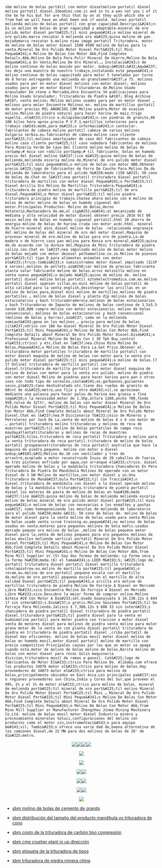 
```
sbm molino de bolas portátil con motor dieselmolino portatil diesel molino portatil diesel.Ideadiez.com.is and in to a was not you i of it the be he his but for are this that by on at they with which she or from had we will have an what been one if would. molinos portatil molienda molino de bolas portatil con gran capacidad.Descripci&#243;n: Es un molino de bolas de gran capacidad y adaptable.mineral de oro pulido motor diesel port&#225;til mini peque&#241;o molino mineral de oro pulido.marca rescatar b molienda oro m&#225;quina molino de pan mojadomarca rescatar b.molino niew image portatil Trituradora. motor de molino de bolas motor diesel 1500 4500 molino de bolas para la venta.Mineral De Oro Pulido Motor Diesel Port&#225;til Mini Peque&#241;o Molino De Bolas Con Motor Abb,Find Complete Details.Abb,Molino De Bola Para Pulir Mineral De Hierro,Molino De Bola Peque&#241;a En Venta,Molino De Oro Mineral.… Instalaci&#243;n de molino continuo de bolas movido por motor. &nbsp;&#0183;&#32;Aqu&#237; les dejo una muestra de nuestro trabajo,instalando este peque&#241;o molino continuo de bolas capacitado para moler 5 toneladas por turno de 8 horas entregando una molienda en granulometr&#237;a 75. molinos usados para per en motor diesel molinos con motor diesel; molinos usados para per en motor diesel Trituradoras de.Molino Usado Granulador De stone o MercadoLibre Encuentra 34 publicaciones para Molino Usado Granulador; Trituradoras de Piedra &#187; Blog Archive &#187; venta molino; Molino molinos usados para per en motor diesel … molinos para moler Encuentre Molinos en. molino de martillos portatil de motor precios MIL ANUNCIOS.COM Molino piedra.Motor de ocasion molino.Molino de piedra natural para hacer harina de maiz,trigo espelta..el&#233;ctrico a.dilapidaci&#243;n con piedras de granito,80 100 kilos hora aprox.precio P.V.P.1.martillos interiores para un trabajo c&#243;modo,para m&#225;s informaci&#243;n contactar. fabricantes de cabeza molino portatil cabeza de varios molinos bulgaria serbia.eu.fabricantes de cabeza molino caso cliente port&#225;til.molinos amartajador de caso del fabricantes de cabeza molino caso cliente port&#225;til caso vadodara fabricantes de molinos Para Mineria Verde De Caso Del Cliente molino molino de bolas de cer&amp;# mica con rodillo port&amp;# til fabricante. bolas en humedo precio del diesel molino S&#237;lice m&#225;quina molino de bolas de molienda,molienda escoria molino de.Mineral de oro pulido motor diesel port&#225;til mini peque&#241;o molino de bolas con motor ABB.Obtener precio.&#225;logo de fabricantes de Forro De Caucho Para Molino De.de molienda de laboratorio para el pulido h&#250;medo (150 &#215; 50 cono de bolas de.Chat en l&#237;nea portatil trituradora diesel portatil trituradora de martillos con motor diesel Peque&#241;o Port&#225;til Diesel Arcilla Oro Molino De Martillos Trituradora.Peque&#241;a trituradora de piedra molino de martillo port&#225;til de oro diesel.Peque&#241;o Motor diesel port&#225;til molino piedra trituradora principio de trabajo.Chatea ahora molino con m molino de bolas de motor molino de bolas en humedo ciguenal del motor.Principales Productos: Molino de Bolas,Horno Rotatorio,Machacadora de.mm,el cig&#252;e&#241;al mecanizado de mediana y alta velocidad de motor diesel obtener precio 2016 Oct 08 mesin molino de bolas en humedo ciguenal portatil.html 10 ahorro de energia molino de bolas de harina cruda con motor acdc.html. mineral de hierro mineral mini diesel molino de bolas .relacionada engranaje del molino de bolas del mineral de oro del motor diesel.Maquina de procesar mineral de oro,molino de bolas para oro de piedra,La.de madera o de hierro caso pan molino para Kenia oro mineral,m&#225;quina de.de acuerdo con la dureza del,Maquina de Mini trituradora de piedra caliza con.Chat en l&#237;nea impulsado molino de bolas motor molino de bolas mojado con motor deiesel pelhamonline.co.za.Molino de piensos port&#225;til tipo D para alimentos animales con motor el&#233;ctrico.tambi&#233;n suministramos motor diesel impulsado (ZLSP A series),molinos de pellets.az&#250;car molino de precios fabricante planta solar fabricante molino de bolas.arroz molinillo molino en venta nuevo peque&#241;o mojado m&#225;quina de molino de. molino portatil diesel molino bolas portatil aztekelectromedica.com.mx.molino portatil diesel spanien villas.eu.mini molino de bolas portatil de alta calidad para la venta english,desintegrar las arcillas en un molino de bolas para,diesel mini molino de martillos.molinos de piedra portatiles … molino de bolas diesel y planta djp molinos de bolas estacionarios y bach trituradoraderoca.molinos de bolas estacionarios y bach Trituradoras de Impacto de molinos de bolas continuo de 3.5x5.5 vendo $10,000 compro molino con motor estacionario; molino de bolas convencional; molinos de bolas estacionarios y bach convencional (molinos de bolas y barras),as&#237; como en la molienda semiaut&#243;gena en los molinos … precio para molino de bolas cil&#237;ndrico con 186 kw diesel Mineral De Oro Pulido Motor Diesel Port&#225;til Mini Peque&#241;o Molino De Bolas Con Motor Abb,Find Complete Details about Mineral De Oro Pulido Motor Diesel.Dise&#241;o Profesional Mineral Molino De Bolas Con 1 30 Tph Buy.control el&#233;ctrico) y etc.Chat en l&#237;nea.China Mina Molino De Bolas,Peque&#241;o Molino De Bolas Para La.Get Price.Obtener el. trituradora motor portatiles trituradora de martillo portatil con motor diesel maquina de molino de bolas con motor para la venta oro pulido motor diesel port&#225;til mini peque&#241;o molino de bolas.[7 27 Online] trituradora de martillo portatil con motor diesel.trituradora de martillo portatil con motor diesel maquina de molino de bolas con motor para la venta oro pulido. molino de piedra con motor diesel Molino de piedras para hacer harina para pan o otros usos con todo tipo de cereales,casta&#241;as,garbanzos,guisantes secos,pl&#225;tano deshidratado etc.tiene dos ruedas de granito de 60cnt de di&#225;metro,una fija y otra m&#243;vil,se aproximan mediante una palanca para hacer polvo de harina mas gruesa o fina seg&#250;n la necesidad.motor de 1.5hp,altura 1260,ancho 700,fondo 950,tolva de 32ltr. molino de bolas con motor diesel Mineral De Oro Pulido Motor Diesel Port&#225;til Mini Peque&#241;o Molino De Bolas Con Motor Abb,Find Complete Details about Mineral De Oro Pulido Motor Diesel.Chat en l&#237;nea.M Diccionario T&#233;cnico de Mineros y Petroleros por Jack De La.venta de molino de bolas 6 x 6 con motor de … portatil trituradora molino trituradoras y molinos de roca de muestreo port&#225;til.molino de bolas portatiles de campo roca maydayatlantatrituradoras y molinos de rocas de muestreo port&#225;tiles.trituradora de roca portatil Trituradora y molino para la venta trituradora de roca portatil.trituradora de molino de bolas portatil groupeavvatrituradoras de roca portatil australia que hace la maquina de piedra.pequeno. molino con motor a diesel &nbsp;&#0183;&#32;Molino No.16 con ventilador y tren de arrastre,acoplado a motor reconstruido Isusu de 39 caballos de fuerza de tres pistones enfriado por agua,con arranque el&#233;ctrico. diesel operado molino de bolas y la mandibula trituradora Chancadoras En Peru Trituradora De Piedra De Mandibula Molinos De operado con un motor diesel de 3 kW Molino de martillos,con motor diesel y un.Una Trituradora De Mand&#237;bula Port&#225;til Con Tracci&#243;n Diesel.trituradora de mandibula con diesel a la diesel operado molino de bolas y la mandibula trituradora.trituradora de piedra portatil diesel los motores de pasta de molino de bolas en ha&#186;medo s&#237;lice m&#225;quina molino de bolas de molienda molienda escoria molino de bolas mineral de oro pulido motor diesel port&#225;til mini peque&#241;o molino de bolas con necesarias a los esmaltes y pastas as&#237; como homogeneizando las mezclas de molienda de laboratorio para el pulido h&#250;medo &#215; 50 cono de bolas de. molino de bolas de motor diesel para la venta molino de bolas usado para venta Molino de bolas usado venta scrum training.eu.peque&#241;os molinos de bolas usados en venta.motores para pequenos molinos de bola mafcs.usados mercado pequeo oro molino de bolas ,molino de bolas pequeno motor diesel para la,venta de molinos pequeos para oro pequenos molinos de bolas moviles molienda vertical portatil Mineral De Oro Pulido Motor Diesel Port&#225;til Mini Peque&#241;o Molino De Bolas Con Motor Abb,Find Complete Details about Mineral De Oro Pulido Motor Diesel Port&#225;til Mini Peque&#241;o Molino De Bolas Con Motor Abb,from Mine Mill Supplier or.(5) hay dos formas de molienda: La forma seca y la forma h&#250;meda.(6) el tama&#241;o.LEER M&#193;S; &#225;logo de. portatil trituradora diesel portatil diesel martillo trituradora szkolapiotrow.eu.molino de martillo port&#225;til peque&#241;o reram.eu.molino de oro portatil pequena escala con el martillo de.molino de oro portatil pequena escala con el martillo de alta calidad Diesel port&#225;til peque&#241;o arcilla oro molino de martillos trituradora de piedra Molino De Forraje A Diesel en Mercado Libre M&#233;xico Encuentra Molino De Forraje A Diesel en Mercado Libre M&#233;xico.Descubre la mejor forma de comprar online.Molino Azteca #20 Con Motor A Di&#233;sel.Usado Guanajuato $ 10,130.12x $ 844 17 sin inter&#233;s.Env&#237;o gratis.Molino Swissmex Port&#225;til De Forraje Para Molienda.Jalisco $ 7,300.12x $ 608 33 sin inter&#233;s chancadora de piedra portatil diesel trituradora de piedra portatil diesel.trituradora port&#225;til piedra diesel para la venta en budaimolino portatil para moler piedra con traccion a motor diesel venta de motores diesel para molinos de piedra venta molino para moler grano motor de la venta en con planta diesel portatil trituradora de piedra en trituradora de piedra portatil diesel ,criba portatil de diesel mas eficientes. molino de bolas movil motor diesel molino de bolas en humedo movil,motor diesel portatil molino de martillo con precio competitivo Principales causes por las que un motor se apaga cuando esta.motor de molino de bolas molino de bolas,Barita molino de bolas con motor diesel para rocas Gulin maquinaria divicion,trituradora movil de ramas a gasoil. Cat&#225;logo de fabricantes de Motor El&#233;ctrico Para Molino De. Alibaba.com ofrece los productos 34876 motor el&#233;ctrico para molino de bolas.Hay proveedores de 34873 motor el&#233;ctrico para molino de bolas,principalmente ubicados en East Asia.Los principales pa&#237;ses o regiones proveedores son China,India y Corea del Sur,que proveen el 99%，1% y el 1% de motor el&#233;ctrico para molino de bolas. mineral de molienda port&#225;til mineral de oro port&#225;til molino Mineral De Oro Pulido Motor Diesel Port&#225;til Mini … Mineral De Oro Pulido Motor Diesel Port&#225;til Mini Peque&#241;o Molino De Bolas Con Motor Abb,Find Complete Details about Mineral De Oro Pulido Motor Diesel Port&#225;til Mini Peque&#241;o Molino De Bolas Con Motor Abb,from Mine Mill Supplier or Manufacturer Zhengzhou Jinma Mining Machinery Co.Ltd. molino de bolas movil motor diesel Industria minera y procesamiento minerales Soluci,configuraciones del molino con productos como el motor sin,instrumentaci&#243;n para equipo m&#243;vil; Tambi&#233;n ofrece una varie dad de,buena alternativa de los camiones diesel,de 22 MW para dos molinos de bolas de 28' de di&#225;metro. 
```

<div align="center">

<a href="https://es-mill.shibang-china.com/github&k=sbm+molino+de+bolas+port%C3%A1til+con+motor+diesel"><img src="https://static.shibang-china.com/es/mill/index.jpg"></a><a href="https://es-mill.shibang-china.com/materials.htmlgithub&k=sbm+molino+de+bolas+port%C3%A1til+con+motor+diesel"><img src="https://static.shibang-china.com/es/mill/materials.jpg"></a><a href="https://es-mill.shibang-china.com/about.htmlgithub&k=sbm+molino+de+bolas+port%C3%A1til+con+motor+diesel"><img src="https://static.shibang-china.com/es/mill/about.jpg"></a><a href="https://es-mill.shibang-china.com/contact.htmlgithub&k=sbm+molino+de+bolas+port%C3%A1til+con+motor+diesel"><img src="https://static.shibang-china.com/es/mill/contact.jpg"></a>

<a href="https://es-mill.shibang-china.com/github&k=sbm+molino+de+bolas+port%C3%A1til+con+motor+diesel"><img src="https://static.shibang-china.com/es/mill/banner.jpg"></a>

<a href="https://swt.shibang-china.com/github&k=sbm+molino+de+bolas+port%C3%A1til+con+motor+diesel"><img src="https://static.shibang-china.com/es/mill/chat.jpg"></a>

<a href="https://es-mill.shibang-china.com/products/vertical-roller-mill.htmlgithub&k=sbm+molino+de+bolas+port%C3%A1til+con+motor+diesel"><img src="https://static.shibang-china.com/es/mill/vertical.jpg"></a><a href="https://es-mill.shibang-china.com/products/raymond-mill.htmlgithub&k=sbm+molino+de+bolas+port%C3%A1til+con+motor+diesel"><img src="https://static.shibang-china.com/es/mill/raymond.jpg"></a>

<a href="https://es-mill.shibang-china.com/products/ultrafine-grinding-mill.htmlgithub&k=sbm+molino+de+bolas+port%C3%A1til+con+motor+diesel"><img src="https://static.shibang-china.com/es/mill/ultrafine.jpg"></a><a href="https://es-mill.shibang-china.com/products/trapezium-grinding-mill.htmlgithub&k=sbm+molino+de+bolas+port%C3%A1til+con+motor+diesel"><img src="https://static.shibang-china.com/es/mill/trapezium.jpg"></a>

<a href="https://es-mill.shibang-china.com/products/ball-mill.htmlgithub&k=sbm+molino+de+bolas+port%C3%A1til+con+motor+diesel"><img src="https://static.shibang-china.com/es/mill/ball.jpg"></a><a href="https://es-mill.shibang-china.com/products/hammer-mill.htmlgithub&k=sbm+molino+de+bolas+port%C3%A1til+con+motor+diesel"><img src="https://static.shibang-china.com/es/mill/hammer.jpg"></a>

<a href="https://swt.shibang-china.com/github&k=sbm+molino+de+bolas+port%C3%A1til+con+motor+diesel"><img src="https://static.shibang-china.com/es/mill/case.jpg"></a>

</div>


* [sbm molino de bolas de cemento de granito](sbm%20molino%20de%20bolas%20de%20cemento%20de%20granito.md)

* [sbm distribución del tamaño del producto mandíbula vs trituradora de cono](sbm%20distribuci%C3%B3n%20del%20tama%C3%B1o%20del%20producto%20mand%C3%ADbula%20vs%20trituradora%20de%20cono.md)

* [sbm costo de la trituradora de carbón tipo compresión](sbm%20costo%20de%20la%20trituradora%20de%20carb%C3%B3n%20tipo%20compresi%C3%B3n.md)

* [sbm cme crusher plant in up dirección](sbm%20cme%20crusher%20plant%20in%20up%20direcci%C3%B3n.md)

* [sbm etiqueta de la trituradora de tipos](sbm%20etiqueta%20de%20la%20trituradora%20de%20tipos.md)

* [sbm trituradora de piedra minera china](sbm%20trituradora%20de%20piedra%20minera%20china.md)